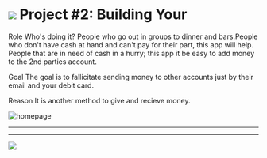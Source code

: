 # ![](https://ga-dash.s3.amazonaws.com/production/assets/logo-9f88ae6c9c3871690e33280fcf557f33.png) Project #2: Building Your 

Role
Who's doing it?
People who go out in groups to dinner and bars.People who don't have cash at hand and can't pay for their part, this app will help. People that are in need of cash in a hurry; this app it be easy to add money to the 2nd parties account.


Goal
The goal is to fallicitate sending money to other accounts just by their email and your debit card.

Reason
It is another method to give and recieve money. 

![homepage](https://i.imgur.com/akRE7hD.jpg)
_______________________________________________________________________


__________________________________________________________________________

![](https://trello.com/b/lkgadiDY/project-2)
